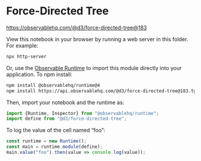 # Force-Directed Tree

https://observablehq.com/@d3/force-directed-tree@183

View this notebook in your browser by running a web server in this folder. For
example:

~~~sh
npx http-server
~~~

Or, use the [Observable Runtime](https://github.com/observablehq/runtime) to
import this module directly into your application. To npm install:

~~~sh
npm install @observablehq/runtime@4
npm install https://api.observablehq.com/@d3/force-directed-tree@183.tgz?v=3
~~~

Then, import your notebook and the runtime as:

~~~js
import {Runtime, Inspector} from "@observablehq/runtime";
import define from "@d3/force-directed-tree";
~~~

To log the value of the cell named “foo”:

~~~js
const runtime = new Runtime();
const main = runtime.module(define);
main.value("foo").then(value => console.log(value));
~~~
